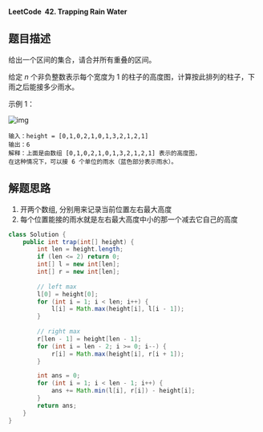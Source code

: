 **LeetCode&nbsp;&nbsp;42. Trapping Rain Water**

## 题目描述

给出一个区间的集合，请合并所有重叠的区间。

给定 *n* 个非负整数表示每个宽度为 1 的柱子的高度图，计算按此排列的柱子，下雨之后能接多少雨水。

示例 1：

![img](https://gitee.com/p8t/picbed/raw/master/imgs/20201021220816.png)

```
输入：height = [0,1,0,2,1,0,1,3,2,1,2,1]
输出：6
解释：上面是由数组 [0,1,0,2,1,0,1,3,2,1,2,1] 表示的高度图，
在这种情况下，可以接 6 个单位的雨水（蓝色部分表示雨水）。
```

## 解题思路

1. 开两个数组, 分别用来记录当前位置左右最大高度
2. 每个位置能接的雨水就是左右最大高度中小的那一个减去它自己的高度

```java
class Solution {
    public int trap(int[] height) {
        int len = height.length;
        if (len <= 2) return 0;
        int[] l = new int[len];
        int[] r = new int[len];
        
        // left max
        l[0] = height[0];
        for (int i = 1; i < len; i++) {
            l[i] = Math.max(height[i], l[i - 1]);
        }
        
        // right max
        r[len - 1] = height[len - 1];
        for (int i = len - 2; i >= 0; i--) {
            r[i] = Math.max(height[i], r[i + 1]);
        }

        int ans = 0;
        for (int i = 1; i < len - 1; i++) {
            ans += Math.min(l[i], r[i]) - height[i];
        }
        return ans;
    }
}
```

